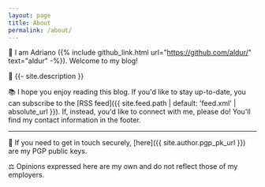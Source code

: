 ```yaml
---
layout: page
title: About
permalink: /about/
---
```


👋 I am Adriano ({% include github_link.html url="https://github.com/aldur/"
text="aldur" -%}). Welcome to my blog!

🔬 {{- site.description }}

📚 I hope you enjoy reading this blog. If you'd like to stay up-to-date, you can
subscribe to the [RSS feed]({{ site.feed.path | default: 'feed.xml' |
absolute_url }}). If, instead, you'd like to connect with me, please do! You'll
find my contact information in the footer.

---

🔑 If you need to get in touch securely, [here]({{ site.author.pgp_pk_url }})
are my PGP public keys.

⚖️ Opinions expressed here are my own and do not reflect those of my employers.
